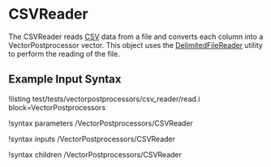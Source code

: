 # CSVReader

The CSVReader reads [CSV](https://en.wikipedia.org/wiki/Comma-separated_values) data from a file
and converts each column into a VectorPostprocessor vector. This object uses the
[DelimitedFileReader](MooseUtils/index.md#delimitedfilereader) utility to perform the reading
of the file.

## Example Input Syntax

!listing test/tests/vectorpostprocessors/csv_reader/read.i block=VectorPostprocessors

!syntax parameters /VectorPostprocessors/CSVReader

!syntax inputs /VectorPostprocessors/CSVReader

!syntax children /VectorPostprocessors/CSVReader
